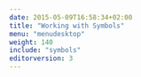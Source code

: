 ```yaml
---
date: 2015-05-09T16:58:34+02:00
title: "Working with Symbols"
menu: "menudesktop"
weight: 140
include: "symbols"
editorversion: 3
---
```

